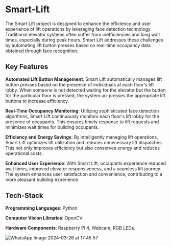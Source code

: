 
# Smart-Lift

The Smart Lift project is designed to enhance the efficiency and user experience of lift operations by leveraging face detection technology. Traditional elevator systems often suffer from inefficiencies and long wait times, especially during peak hours. Smart Lift addresses these challenges by automating lift button presses based on real-time occupancy data obtained through face recognition.

## Key Features

**Automated Lift Button Management**: Smart Lift automatically manages lift button presses based on the presence of individuals at each floor's lift lobby. When someone is not detected waiting for the elevator but the button for the particular floor is pressed, the system un-presses the appropriate lift buttons to increase efficiency.

**Real-Time Occupancy Monitoring**: Utilizing sophisticated face detection algorithms, Smart Lift continuously monitors each floor's lift lobby for the presence of occupants. This ensures timely response to lift requests and minimizes wait times for building occupants.

**Efficiency and Energy Savings**: By intelligently managing lift operations, Smart Lift optimizes lift utilization and reduces unnecessary lift dispatches. This not only improves efficiency but also conserves energy and reduces operational costs.

**Enhanced User Experience**: With Smart Lift, occupants experience reduced wait times, improved elevator responsiveness, and a seamless lift journey. The system enhances user satisfaction and convenience, contributing to a more pleasant building experience.

## Tech-Stack
**Programming Languages**: Python

**Computer Vision Libraries**: OpenCV

**Hardware Components**: Raspberry Pi 4, Webcam, RGB LEDs.

![WhatsApp Image 2024-03-26 at 17 45 57](https://github.com/Aryan-Sheregar/Smart-Lift/assets/72085890/284e6695-dcbf-4f7f-a615-b6d669ccad28)
